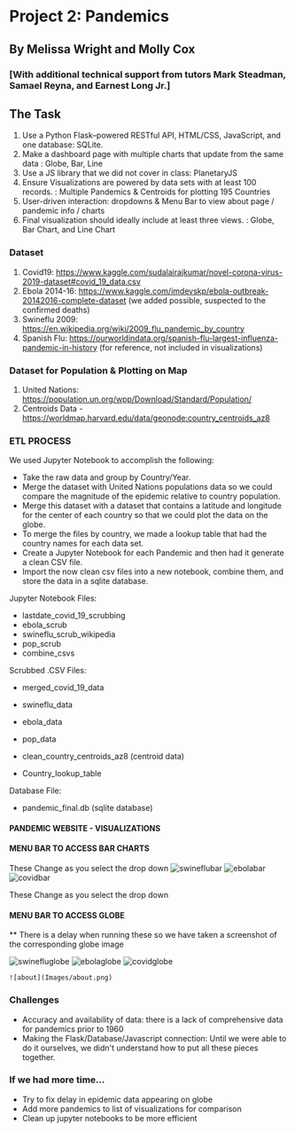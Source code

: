 # Project 2:  Pandemics
## By Melissa Wright and Molly Cox
### [With additional technical support from tutors Mark Steadman, Samael Reyna, and Earnest Long Jr.]
## The Task
1. Use a Python Flask–powered RESTful API, HTML/CSS, JavaScript, and one database:  SQLite. 
2. Make a dashboard page with multiple charts that update from the same data : Globe, Bar, Line  
3. Use a JS library that we did not cover in class:  PlanetaryJS
4. Ensure Visualizations are powered by  data sets with at least 100 records. : Multiple Pandemics & Centroids for plotting 195 Countries 
5. User-driven interaction: dropdowns & Menu Bar to view about page / pandemic info / charts 
6. Final visualization should ideally include at least three views. : Globe, Bar Chart, and Line Chart


### Dataset
1. Covid19:   https://www.kaggle.com/sudalairajkumar/novel-corona-virus-2019-dataset#covid_19_data.csv
2. Ebola 2014-16:  https://www.kaggle.com/imdevskp/ebola-outbreak-20142016-complete-dataset (we added possible, suspected to the confirmed deaths)
3. Swineflu 2009:  https://en.wikipedia.org/wiki/2009_flu_pandemic_by_country
4. Spanish Flu:  https://ourworldindata.org/spanish-flu-largest-influenza-pandemic-in-history  (for reference, not included in visualizations) 

### Dataset for Population & Plotting on Map 

1. United Nations:  https://population.un.org/wpp/Download/Standard/Population/
2. Centroids Data - https://worldmap.harvard.edu/data/geonode:country_centroids_az8 

### ETL PROCESS 

We used Jupyter Notebook to accomplish the following:
* Take the raw data and group by Country/Year. 
* Merge the dataset with United Nations populations data so we could compare the magnitude of the epidemic relative to country population.
* Merge this dataset with a dataset that contains a latitude and longitude for the center of each country so that we could plot the data on the globe.  
* To merge the files by country, we made a lookup table that had the country names for each data set.  
* Create a Jupyter Notebook for each Pandemic and then had it generate a clean CSV file. 
* Import the now clean csv files into a new notebook, combine them, and store the data in a sqlite database.

Jupyter Notebook Files:
* lastdate_covid_19_scrubbing
* ebola_scrub
* swineflu_scrub_wikipedia
* pop_scrub
* combine_csvs

Scrubbed .CSV Files:
* merged_covid_19_data
* swineflu_data
* ebola_data

* pop_data
* clean_country_centroids_az8 (centroid data)
* Country_lookup_table

Database File:
* pandemic_final.db (sqlite database)



#### PANDEMIC WEBSITE - VISUALIZATIONS
#### MENU BAR TO ACCESS BAR CHARTS  
These Change as you select the drop down 
![swineflubar](Images/swineflubar.png)
![ebolabar](Images/ebolabar.png)
![covidbar](Images/covidbar.png)

These Change as you select the drop down 
#### MENU BAR TO ACCESS GLOBE 
** There is a delay when running these so we have taken a screenshot of the corresponding globe image

 ![swinefluglobe](Images/swinefluglobe.png)
 ![ebolaglobe](Images/ebolaglobe.png)
 ![covidglobe](Images/covidglobe.png)

 ```![about](Images/about.png)```

 ### Challenges
 * Accuracy and availability of data: there is a lack of comprehensive data for pandemics prior to 1960 
 * Making the Flask/Database/Javascript connection:  Until we were able to do it ourselves, we didn't understand how to put all these pieces together.

 ### If we had more time...
 * Try to fix delay in epidemic data appearing on globe
 * Add more pandemics to list of visualizations for comparison
 * Clean up jupyter notebooks to be more efficient
